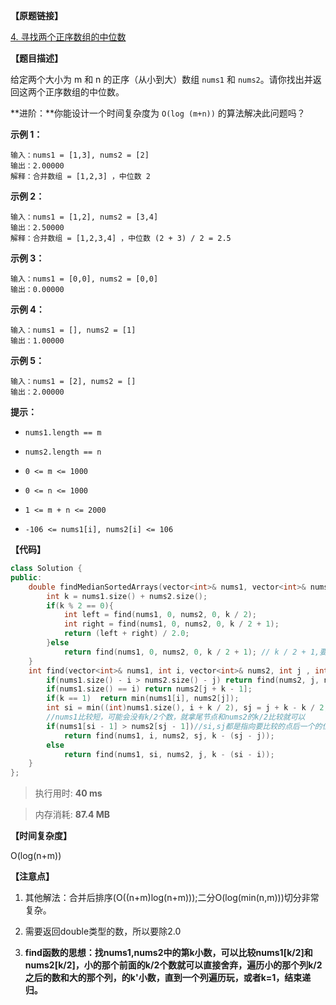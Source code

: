 **【原题链接】**

[4. 寻找两个正序数组的中位数](https://leetcode-cn.com/problems/median-of-two-sorted-arrays/)

**【题目描述】**

给定两个大小为 m 和 n 的正序（从小到大）数组 `nums1` 和 `nums2`。请你找出并返回这两个正序数组的中位数。

**进阶：**你能设计一个时间复杂度为 `O(log (m+n))` 的算法解决此问题吗？

**示例 1：**

```text
输入：nums1 = [1,3], nums2 = [2]
输出：2.00000
解释：合并数组 = [1,2,3] ，中位数 2
```

**示例 2：**

```text
输入：nums1 = [1,2], nums2 = [3,4]
输出：2.50000
解释：合并数组 = [1,2,3,4] ，中位数 (2 + 3) / 2 = 2.5
```

**示例 3：**

```text
输入：nums1 = [0,0], nums2 = [0,0]
输出：0.00000
```

**示例 4：**

```text
输入：nums1 = [], nums2 = [1]
输出：1.00000
```

**示例 5：**

```text
输入：nums1 = [2], nums2 = []
输出：2.00000
```

**提示：**

- `nums1.length == m`

- `nums2.length == n`

- `0 <= m <= 1000`

- `0 <= n <= 1000`

- `1 <= m + n <= 2000`

- `-106 <= nums1[i], nums2[i] <= 106`

**【代码】**

```cpp
class Solution {
public:
    double findMedianSortedArrays(vector<int>& nums1, vector<int>& nums2) {
        int k = nums1.size() + nums2.size();
        if(k % 2 == 0){
            int left = find(nums1, 0, nums2, 0, k / 2);
            int right = find(nums1, 0, nums2, 0, k / 2 + 1);
            return (left + right) / 2.0;
        }else
            return find(nums1, 0, nums2, 0, k / 2 + 1); // k / 2 + 1,要记得加1
    }
    int find(vector<int>& nums1, int i, vector<int>& nums2, int j , int k){
        if(nums1.size() - i > nums2.size() - j) return find(nums2, j, nums1, i, k);
        if(nums1.size() == i) return nums2[j + k - 1];
        if(k == 1)  return min(nums1[i], nums2[j]);
        int si = min((int)nums1.size(), i + k / 2), sj = j + k - k / 2;
        //nums1比较短，可能会没有k/2个数，就拿尾节点和nums2的k/2比较就可以
        if(nums1[si - 1] > nums2[sj - 1])//si,sj都是指向要比较的点后一个的位置
            return find(nums1, i, nums2, sj, k - (sj - j));
        else
            return find(nums1, si, nums2, j, k - (si - i));
    }
};
```

> 执行用时: **40 ms**

> 内存消耗: **87.4 MB**

**【时间复杂度】**

O(log(n+m)) 

**【注意点】**

1. 其他解法：合并后排序(O((n+m)log(n+m)));二分O(log(min(n,m)))切分非常复杂。

1. 需要返回double类型的数，所以要除2.0

1. **find函数的思想：找nums1,nums2中的第k小数，可以比较nums1[k/2]和nums2[k/2]，小的那个前面的k/2个数就可以直接舍弃，遍历小的那个列k/2之后的数和大的那个列，的k'小数，直到一个列遍历玩，或者k=1，结束递归。**

